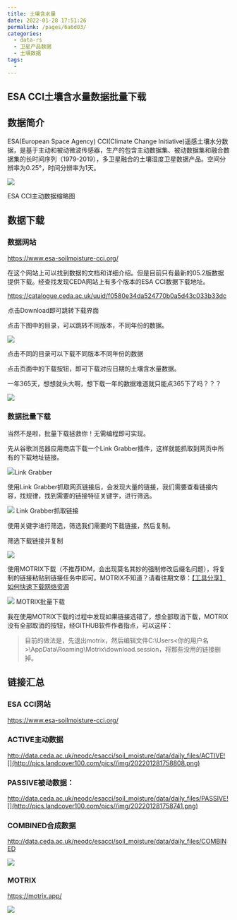 ```yaml
---
title: 土壤含水量
date: 2022-01-28 17:51:26
permalink: /pages/6a6d03/
categories:
  - data-rs
  - 卫星产品数据
  - 土壤数据
tags:
  - 
---
```

## ESA CCI土壤含水量数据批量下载

## 数据简介

ESA(European Space Agency) CCI(Climate Change Initiative)遥感土壤水分数据，是基于主动和被动微波传感器，生产的包含主动数据集、被动数据集和融合数据集的长时间序列（1979-2019），多卫星融合的土壤湿度卫星数据产品。空间分辨率为0.25°，时间分辨率为1天。

![](http://pics.landcover100.com/pics//img/202201281753570.png)

ESA CCI主动数据缩略图

## 数据下载

### 数据网站

https://www.esa-soilmoisture-cci.org/

在这个网站上可以找到数据的文档和详细介绍。但是目前只有最新的05.2版数据提供下载。经查找发现CEDA网站上有多个版本的ESA CCI数据下载地址。

https://catalogue.ceda.ac.uk/uuid/f0580e34da524770b0a5d43c033b33dc

![图片](data:image/gif;base64,iVBORw0KGgoAAAANSUhEUgAAAAEAAAABCAYAAAAfFcSJAAAADUlEQVQImWNgYGBgAAAABQABh6FO1AAAAABJRU5ErkJggg==)点击Download即可跳转下载界面

点击下图中的目录，可以跳转不同版本，不同年份的数据。

![](http://pics.landcover100.com/pics//img/202201281754202.png)  

点击不同的目录可以下载不同版本不同年份的数据

点击页面中的下载按钮，即可下载对应日期的土壤含水量数据。

一年365天，想想就头大啊，想下载一年的数据难道就只能点365下了吗？？？

![](http://pics.landcover100.com/pics//img/202201281754675.png)

### 数据批量下载

当然不是啦，批量下载拯救你！无需编程即可实现。

先从谷歌浏览器应用商店下载一个Link Grabber插件，这样就能抓取到网页中所有的下载地址链接。

![](http://pics.landcover100.com/pics//img/202201281755641.png)Link Grabber

使用Link Grabber抓取网页链接后，会发现大量的链接，我们需要查看链接内容，找规律，找到需要的链接特征关键字，进行筛选。

![](http://pics.landcover100.com/pics//img/202201281755244.png)  Link Grabber抓取链接

使用关键字进行筛选，筛选我们需要的下载链接，然后复制。

筛选下载链接并复制

![](http://pics.landcover100.com/pics//img/202201281755782.png)

使用MOTRIX下载（不推荐IDM，会出现莫名其妙的强制修改后缀名问题），将复制的链接粘贴到链接任务中即可。MOTRIX不知道？请看往期文章：[【工具分享】如何快速下载网络资源](https://mp.weixin.qq.com/s?__biz=MzI4OTU3NTY1OA==&mid=2247488208&idx=1&sn=5808715dcb6ecd8b72cd1848163b66e3&scene=21#wechat_redirect)

![](http://pics.landcover100.com/pics//img/202201281757964.png)  MOTRIX批量下载

我在使用MOTRIX下载的过程中发现如果链接选错了，想全部取消下载，MOTRIX没有全部取消的按钮，经GITHUB软件作者指点，可以这样：

> 目前的做法是，先退出motrix，然后编辑文件C:\Users<你的用户名>\AppData\Roaming\Motrix\download.session，将那些没用的链接删掉。

## 链接汇总

### ESA CCI网站

https://www.esa-soilmoisture-cci.org/

### ACTIVE主动数据

http://data.ceda.ac.uk/neodc/esacci/soil_moisture/data/daily_files/ACTIVE![](http://pics.landcover100.com/pics//img/202201281758808.png)

### PASSIVE被动数据：

http://data.ceda.ac.uk/neodc/esacci/soil_moisture/data/daily_files/PASSIVE![](http://pics.landcover100.com/pics//img/202201281758741.png)

### COMBINED合成数据

http://data.ceda.ac.uk/neodc/esacci/soil_moisture/data/daily_files/COMBINED

![](http://pics.landcover100.com/pics//img/202201281758963.png)

### MOTRIX

https://motrix.app/

![](http://pics.landcover100.com/pics//img/202201281759734.png)
